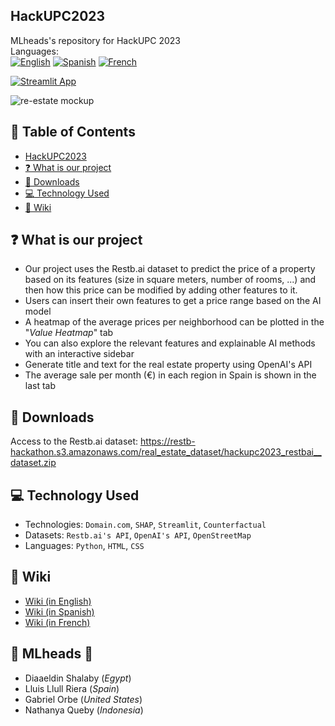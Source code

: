## HackUPC2023 
MLheads's repository for HackUPC 2023 <br/>
Languages: <br/>
[![English](https://img.shields.io/badge/English-🇬🇧-blue)](https://github.com/diaa-shalaby/HackUPC2023/blob/main/README.md)
[![Spanish](https://img.shields.io/badge/Spanish-🇪🇸-red)](https://github.com/diaa-shalaby/HackUPC2023/blob/main/languages/es/README.md)
[![French](https://img.shields.io/badge/French-🇫🇷-white)](https://github.com/diaa-shalaby/HackUPC2023/blob/main/languages/fr/README.md)

[![Streamlit App](https://static.streamlit.io/badges/streamlit_badge_black_red.svg)](https://mlheads.streamlit.app)

![re-estate mockup](https://github.com/diaa-shalaby/HackUPC2023/assets/73829218/7741beae-e41d-44f1-9006-562e631340d6)

## :scroll: Table of Contents
- [HackUPC2023](https://github.com/diaa-shalaby/HackUPC2023/blob/main/README.md#hackupc2023)
- [:question: What is our project](https://github.com/diaa-shalaby/HackUPC2023/blob/main/README.md#hackupc2023)
- [:page_facing_up: Downloads](https://github.com/diaa-shalaby/HackUPC2023/blob/main/README.md#page_facing_up-downloads)
- [:computer: Technology Used](https://github.com/diaa-shalaby/HackUPC2023/blob/main/README.md#computer-Technology-Used)
- [:dart: Wiki](https://github.com/diaa-shalaby/HackUPC2023/blob/main/README.md#dart-Wiki)

## :question: What is our project
- Our project uses the Restb.ai dataset to predict the price of a property based on its features (size in square meters, number of rooms, ...) and then how this price can be modified by adding other features to it.
- Users can insert their own features to get a price range based on the AI model
- A heatmap of the average prices per neighborhood can be plotted in the "_Value Heatmap_" tab
- You can also explore the relevant features and explainable AI methods with an interactive sidebar
- Generate title and text for the real estate property using OpenAI's API
- The average sale per month (€) in each region in Spain is shown in the last tab

## :page_facing_up: Downloads
Access to the Restb.ai dataset: https://restb-hackathon.s3.amazonaws.com/real_estate_dataset/hackupc2023_restbai__dataset.zip

## :computer: Technology Used
- Technologies: `Domain.com`, `SHAP`, `Streamlit`, `Counterfactual`
- Datasets: `Restb.ai's API`, `OpenAI's API`, `OpenStreetMap`
- Languages: `Python`, `HTML`, `CSS`

## :dart: Wiki
- [Wiki (in English)](https://github.com/diaa-shalaby/HackUPC2023/wiki/Wiki-(in-English)#documentation-on-technologies-used)
- [Wiki (in Spanish)](https://github.com/diaa-shalaby/HackUPC2023/wiki/Wiki-(en-Espa%C3%B1ol)#documentaci%C3%B3n-sobre-tecnolog%C3%ADas-utilizadas)
- [Wiki (in French)](https://github.com/diaa-shalaby/HackUPC2023/wiki/Wiki-(en-Fran%C3%A7ais)#documentation-sur-les-technologies-utilis%C3%A9es)

## 🤗 MLheads 🤯
- Diaaeldin Shalaby (_Egypt_)
- Lluis Llull Riera (_Spain_)
- Gabriel Orbe (_United States_)
- Nathanya Queby (_Indonesia_)